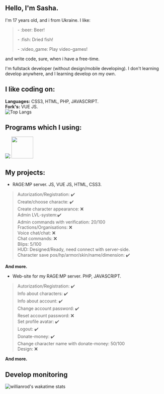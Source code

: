 ## Hello, I'm Sasha.
I'm 17 years old, and i from Ukraine. I like:
> <p> - :beer: Beer!
> <p>- :fish: Dried fish!
> <p>- :video_game: Play video-games!
<p>and write code, sure, when i have a free-time. <br>
  
  I'm fullstack developer (without design/mobile developing). I don't learning develop anywhere, and I learning develop on my own.

## I like coding on:
  <strong>Languages:</strong> CSS3, HTML, PHP, JAVASCRIPT. <br>
  <strong>Fork's:</strong> VUE JS. <br>
  ![Top Langs](https://github-readme-stats.vercel.app/api/top-langs/?username=SashaGoncharov19)
  
## Programs which I using:
  <a href="https://www.jetbrains.com/ru-ru/phpstorm/"><img src="https://upload.wikimedia.org/wikipedia/ru/c/c8/Логотип_PhpStorm.svg"></a>
  <a href="https://www.jetbrains.com/ru-ru/webstorm/"><img height="70" src="https://upload.wikimedia.org/wikipedia/commons/c/c0/WebStorm_Icon.svg"></a>
  
## My projects:
  * RAGE:MP server. JS, VUE JS, HTML, CSS3.
  > Autorization/Registration:️ ️✔️ <br>
  > Create/choose characte: ️✔️ <br>
  > Create character appearance: :x: <br>
  > Admin LVL-system:✔️ <br>
  > Admin commands with verification: 20/100 <br>
  > Fractions/Organisations: :x: <br>
  > Voice chat/chat: :x: <br>
  > Chat commands: :x: <br>
  > Blips: 5/100 <br>
  > HUD: Designed/Ready, need connect with server-side. <br>
  > Character save pos/hp/armor/skin/name/dimension: ✔️ <br>
  
  <strong>And more.</strong>
  
  * Web-site for my RAGE:MP server. PHP, JAVASCRIPT.
  > Autorization/Registration:️ ️✔️ <br>
  > Info about characters: ️✔️ <br>
  > Info about account: ✔️ <br>
  > Change account password: ✔️ <br>
  > Reset account password: :x: <br>
  > Set profile avatar: ✔️ <br>
  > Logout: ✔️ <br>
  > Donate-money: ✔️ <br>
  > Change character name with donate-money: 50/100 <br>
  > Design: :x: <br>
  
  <strong>And more.</strong>

## Develop monitoring
  ![willianrod's wakatime stats](https://github-readme-stats.vercel.app/api/wakatime?username=Uristri&layout=compact)
